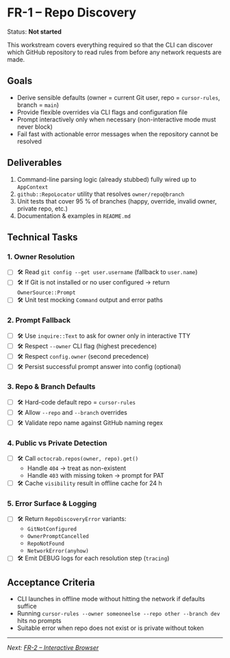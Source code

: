 # FR-1 – Repo Discovery

Status: **Not started**

This workstream covers everything required so that the CLI can discover which GitHub repository to read rules from before any network requests are made.

## Goals

* Derive sensible defaults (owner = current Git user, repo = `cursor-rules`, branch = `main`)
* Provide flexible overrides via CLI flags and configuration file
* Prompt interactively only when necessary (non-interactive mode must never block)
* Fail fast with actionable error messages when the repository cannot be resolved

## Deliverables

1. Command-line parsing logic (already stubbed) fully wired up to `AppContext`
2. `github::RepoLocator` utility that resolves `owner/repo@branch`
3. Unit tests that cover 95 % of branches (happy, override, invalid owner, private repo, etc.)
4. Documentation & examples in `README.md`

## Technical Tasks

### 1. Owner Resolution

- [ ] 🛠 Read `git config --get user.username` (fallback to `user.name`)
- [ ] 🛠 If Git is not installed or no user configured → return `OwnerSource::Prompt`
- [ ] 🛠 Unit test mocking `Command` output and error paths

### 2. Prompt Fallback

- [ ] 🛠 Use `inquire::Text` to ask for owner only in interactive TTY
- [ ] 🛠 Respect `--owner` CLI flag (highest precedence)
- [ ] 🛠 Respect `config.owner` (second precedence)
- [ ] 🛠 Persist successful prompt answer into config (optional)

### 3. Repo & Branch Defaults

- [ ] 🛠 Hard-code default repo = `cursor-rules`
- [ ] 🛠 Allow `--repo` and `--branch` overrides
- [ ] 🛠 Validate repo name against GitHub naming regex

### 4. Public vs Private Detection

- [ ] 🛠 Call `octocrab.repos(owner, repo).get()`
  * Handle `404` → treat as non-existent
  * Handle `403` with missing token → prompt for PAT
- [ ] 🛠 Cache `visibility` result in offline cache for 24 h

### 5. Error Surface & Logging

- [ ] 🛠 Return `RepoDiscoveryError` variants:
  * `GitNotConfigured`
  * `OwnerPromptCancelled`
  * `RepoNotFound`
  * `NetworkError(anyhow)`
- [ ] 🛠 Emit DEBUG logs for each resolution step (`tracing`)

## Acceptance Criteria

* CLI launches in offline mode without hitting the network if defaults suffice
* Running `cursor-rules --owner someoneelse --repo other --branch dev` hits no prompts
* Suitable error when repo does not exist or is private without token

---

_Next: [FR-2 – Interactive Browser](fr2-interactive-browser.md)_ 